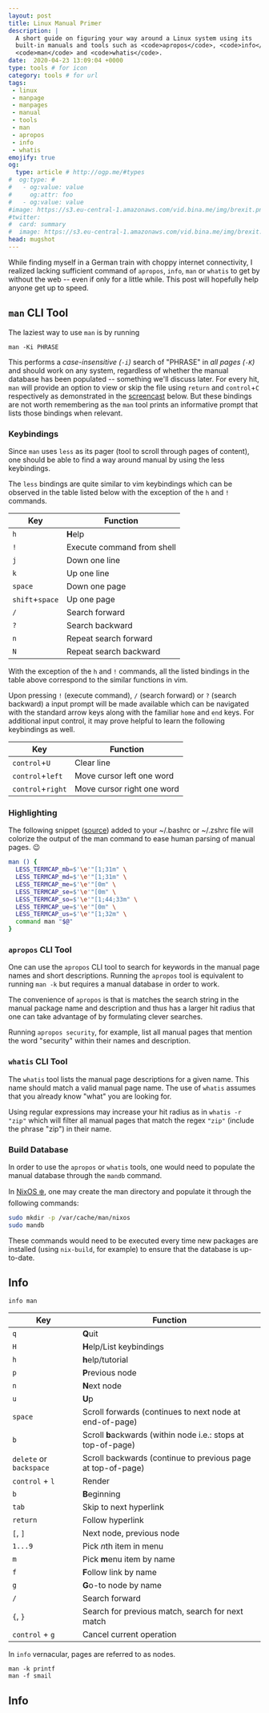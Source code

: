 ```yaml
---
layout: post
title: Linux Manual Primer
description: |
  A short guide on figuring your way around a Linux system using its
  built-in manuals and tools such as <code>apropos</code>, <code>info</code>,
  <code>man</code> and <code>whatis</code>.
date:  2020-04-23 13:09:04 +0000
type: tools # for icon
category: tools # for url
tags:
 - linux
 - manpage
 - manpages
 - manual
 - tools
 - man
 - apropos
 - info
 - whatis
emojify: true
og:
  type: article # http://ogp.me/#types
#  og:type: #
#   - og:value: value
#     og:attr: foo
#   - og:value: value
#image: https://s3.eu-central-1.amazonaws.com/vid.bina.me/img/brexit.png
#twitter:
#  card: summary
#  image: https://s3.eu-central-1.amazonaws.com/vid.bina.me/img/brexit.png
head: mugshot
---
```

While finding myself in a German train with choppy internet connectivity, I
realized lacking sufficient command of `apropos`, `info`, `man` or `whatis` to
get by without the web -- even if only for a little while. This post will
hopefully help anyone get up to speed.

## `man` CLI Tool

The laziest way to use `man` is by running

```
man -Ki PHRASE
```

This performs a _case-insensitive (`-i`)_ search of "PHRASE" in _all pages
(`-K`)_ and should work on any system, regardless of whether the manual database
has been populated -- something we'll discuss later. For every hit, `man` will
provide an option to view or skip the file using `return` and `control`+`C`
respectively as demonstrated in the [screencast][asciinema-man-skip] below. But
these bindings are not worth remembering as the `man` tool prints an
informative prompt that lists those bindings when relevant.

<div class="element screencast">
  <script id="asciicast-wspj6740NJTMooh24IQKOUsET" src="https://asciinema.org/a/wspj6740NJTMooh24IQKOUsET.js" async></script>
</div>

[asciinema-man-skip]: https://asciinema.org/a/wspj6740NJTMooh24IQKOUsET

### Keybindings

Since `man` uses `less` as its pager (tool to scroll through pages of content),
one should be able to find a way around manual by using the less keybindings.

The `less` bindings are quite similar to vim keybindings which can be observed
in the table listed below with the exception of the `h` and `!` commands.

| Key             | Function                   |
|-----------------|----------------------------|
| `h`             | **H**elp                   |
| `!`             | Execute command from shell |
| `j`             | Down one line              |
| `k`             | Up one line                |
| `space`         | Down one page              |
| `shift`+`space` | Up one page                |
| `/`             | Search forward             |
| `?`             | Search backward            |
| `n`             | Repeat search forward      |
| `N`             | Repeat search backward     |

With the exception of the `h` and `!` commands, all the listed bindings in the
table above correspond to the similar functions in vim.

Upon pressing `!` (execute command), `/` (search forward) or `?` (search
backward) a input prompt will be made available which can be navigated with the
standard arrow keys along with the familiar `home` and `end` keys. For
additional input control, it may prove helpful to learn the following
keybindings as well.

| Key               | Function                   |
|-------------------|----------------------------|
| `control`+`U`     | Clear line                 |
| `control`+`left`  | Move cursor left one word  |
| `control`+`right` | Move cursor right one word |


### Highlighting

The following snippet ([source][man-color]) added to your ~/.bashrc or ~/.zshrc
file will colorize the output of the man command to ease human parsing of
manual pages. :wink:

```bash
man () {
  LESS_TERMCAP_mb=$'\e'"[1;31m" \
  LESS_TERMCAP_md=$'\e'"[1;31m" \
  LESS_TERMCAP_me=$'\e'"[0m" \
  LESS_TERMCAP_se=$'\e'"[0m" \
  LESS_TERMCAP_so=$'\e'"[1;44;33m" \
  LESS_TERMCAP_ue=$'\e'"[0m" \
  LESS_TERMCAP_us=$'\e'"[1;32m" \
  command man "$@"
}
```

[man-color]:https://boredzo.org/blog/archives/2016-08-15/colorized-man-pages-understood-and-customized

### `apropos` CLI Tool

One can use the `apropos` CLI tool to search for keywords in the manual page
names and short descriptions. Running the `apropos` tool is equivalent to
running `man -k` but requires a manual database in order to work.

The convenience of `apropos` is that is matches the search string in the manual
package name and description and thus has a larger hit radius that one can take
advantage of by formulating clever searches.

Running `apropos security`, for example, list all manual pages that mention the
word "security" within their names and description.

### `whatis` CLI Tool

The `whatis` tool lists the manual page descriptions for a given name. This
name should match a valid manual page name. The use of `whatis` assumes that
you already know "what" you are looking for.

Using regular expressions may increase your hit radius as in `whatis -r "zip"`
which will filter all manual pages that match the regex `"zip"` (include the
phrase "zip") in their name.

### Build Database

In order to use the `apropos` or `whatis` tools, one would need to populate the
manual database through the `mandb` command.

In [NixOS :snowflake:][nixos-wiki-apropos], one may create the man directory
and populate it through the following commands:

```bash
sudo mkdir -p /var/cache/man/nixos
sudo mandb
```

These commands would need to be executed every time new packages are installed
(using `nix-build`, for example) to ensure that the database is up-to-date.

[nixos-wiki-apropos]: https://nixos.wiki/wiki/Apropos

## Info

```
info man
```

| Key                     | Function                                                      |
|-------------------------|---------------------------------------------------------------|
| `q`                     | **Q**uit                                                      |
| `H`                     | **H**elp/List keybindings                                     |
| `h`                     | **h**elp/tutorial                                             |
| `p`                     | **P**revious node                                             |
| `n`                     | **N**ext node                                                 |
| `u`                     | **U**p                                                        |
| `space`                 | Scroll forwards (continues to next node at end-of-page)       |
| `b`                     | Scroll **b**ackwards (within node i.e.: stops at top-of-page) |
| `delete` or `backspace` | Scroll backwards (continue to previous page at top-of-page)   |
| `control` + `l`         | Render                                                        |
| `b`                     | **B**eginning                                                 |
| `tab`                   | Skip to next hyperlink                                        |
| `return`                | Follow hyperlink                                              |
| `[`, `]`                | Next node, previous node                                      |
| `1...9`                 | Pick $n$th item in menu                                       |
| `m`                     | Pick **m**enu item by name                                    |
| `f`                     | **F**ollow link by name                                       |
| `g`                     | **G**o-to node by name                                        |
| `/`                     | Search forward                                                |
| `{`, `}`                | Search for previous match, search for next match              |
| `control` + `g`         | Cancel current operation                                      |

<!--
Basic Info command keys

H           Close this help window.
q           Quit Info altogether.
h           Invoke the Info tutorial.

Up          Move up one line.
Down        Move down one line.
PgUp        Scroll backward one screenful.
PgDn        Scroll forward one screenful.
Home        Go to the beginning of this node.
End         Go to the end of this node.

TAB         Skip to the next hypertext link.
RET         Follow the hypertext link under the cursor.
l           Go back to the last node seen in this window.

[           Go to the previous node in the document.
]           Go to the next node in the document.
p           Go to the previous node on this level.
n           Go to the next node on this level.
u           Go up one level.
-->

In `info` vernacular, pages are referred to as nodes.

```
man -k printf
man -f smail
```


## Info


[apropos-man-nixos]: https://nixos.wiki/wiki/Apropos
[gh-apropos-man-nixos]: https://github.com/NixOS/nixpkgs/issues/14472
